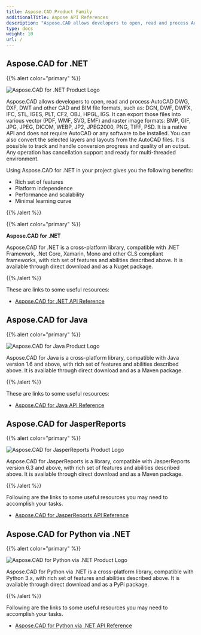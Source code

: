 ```yaml
---
title: Aspose.CAD Product Family
additionalTitle: Aspose API References
description: "Aspose.CAD allows developers to open, read and process AutoCAD DWG, DXF, DWT and other CAD and BIM file formats, such as: DGN, DWF, DWFX, IFC, STL, IGES, PLT, CF2, OBJ, HPGL, IGS."
type: docs
weight: 10
url: /
---
```


## Aspose.CAD for .NET

{{% alert color="primary" %}}


![Aspose.CAD for .NET Product Logo](home_1.png)

Aspose.CAD allows developers to open, read and process AutoCAD DWG, DXF, DWT and other CAD and BIM file formats, such as: DGN, DWF, DWFX, IFC, STL, IGES, PLT, CF2, OBJ, HPGL, IGS. It can export those files into various vector (PDF, WMF, SVG, EMF) and raster image formats: BMP, GIF, JPG, JPEG, DICOM, WEBP, JP2, JPEG2000, PNG, TIFF, PSD. It is a native API and does not require AutoCAD or any software to be installed. You can also convert the selected layers and layouts from the AutoCAD files.
It is possible to track and handle conversion progress and quality of an output. Any operation has cancellation support and ready for multi-threaded environment.

Using Aspose.CAD for .NET in your project gives you the following benefits:

- Rich set of features
- Platform independence
- Performance and scalability
- Minimal learning curve

{{% /alert %}}

{{% alert color="primary" %}}

**Aspose.CAD for .NET**

Aspose.CAD for .NET is a cross-platform library, compatible with .NET Framework, .Net Core, Xamarin, Mono and other CLS compliant frameworks, with rich set of features and abilities described above. It is available through direct download and as a Nuget package.

{{% /alert %}}

These are links to some useful resources:
- [Aspose.CAD for .NET API Reference](/cad/net/)


## Aspose.CAD for Java

{{% alert color="primary" %}}

![Aspose.CAD for Java Product Logo](home_2.png)

Aspose.CAD for Java is a cross-platform library, compatible with Java version 1.6 and above, with rich set of features and abilities described above. It is available through direct download and as a Maven package.

{{% /alert %}}


These are links to some useful resources:
- [Aspose.CAD for Java API Reference](/cad/java/)

## Aspose.CAD for JasperReports

{{% alert color="primary" %}}

![Aspose.CAD for JasperReports Product Logo](home_3.png)

Aspose.CAD for JasperReports is a library, compatible with JasperReports version 6.3 and above, with rich set of features and abilities described above. It is available through direct download and as a Maven package.

{{% /alert %}}

Following are the links to some useful resources you may need to accomplish your tasks.
- [Aspose.CAD for JasperReports API Reference](/cad/jasperreports/) 

## Aspose.CAD for Python via .NET

{{% alert color="primary" %}}

![Aspose.CAD for Python via .NET Product Logo](home_4.png)

Aspose.CAD for Python via .NET is a cross-platform library, compatible with Python 3.x, with rich set of features and abilities described above. It is available through direct download and as a PyPi package.

{{% /alert %}}

Following are the links to some useful resources you may need to accomplish your tasks.
- [Aspose.CAD for Python via .NET API Reference](/cad/python-net/)
